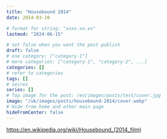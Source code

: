 ```yaml
---
title: "Housebound 2014"
date: 2014-03-10

# format for string: "xxxx-xx-xx"
lastmod: "2024-06-15"

# set false when you want the post publish
draft: false
# one category: ["category-1"]
# more categories: ["category-1", "category-2", ...]
categories: []
# refer to categories
tags: []
# seires
series: []
# Top image for the post: /en/images/posts/test/cover.jpg
image: "/uk/images/posts/housebound-2014/cover.webp"
# Hide from home and other main page
hideFromCenter: false
---
```

https://en.wikipedia.org/wiki/Housebound_(2014_film)
<!--more-->